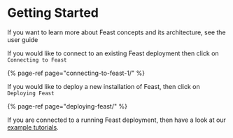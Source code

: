 # Getting Started

If you want to learn more about Feast concepts and its architecture, see the user guide

If you would like to connect to an existing Feast deployment then click on `Connecting to Feast`

{% page-ref page="connecting-to-feast-1/" %}

If you would like to deploy a new installation of Feast, then click on `Deploying Feast`

{% page-ref page="deploying-feast/" %}

If you are connected to a running Feast deployment, then have a look at our [example tutorials](https://github.com/gojek/feast/tree/master/examples).

